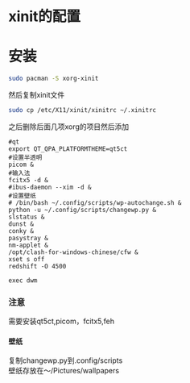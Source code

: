 # xinit的配置
# 安装
```bash
sudo pacman -S xorg-xinit
```
然后复制xinit文件
```bash
sudo cp /etc/X11/xinit/xinitrc ~/.xinitrc
```
之后删除后面几项xorg的项目然后添加
```
#qt
export QT_QPA_PLATFORMTHEME=qt5ct
#设置半透明
picom &
#输入法
fcitx5 -d &
#ibus-daemon --xim -d &
#设置壁纸
# /bin/bash ~/.config/scripts/wp-autochange.sh &
python -u ~/.config/scripts/changewp.py &
slstatus &
dunst &
conky &
pasystray &
nm-applet &
/opt/clash-for-windows-chinese/cfw &
xset s off
redshift -O 4500

exec dwm
```

### 注意
需要安装qt5ct,picom，fcitx5,feh  
#### 壁纸
复制changewp.py到.config/scripts  
壁纸存放在～/Pictures/wallpapers
